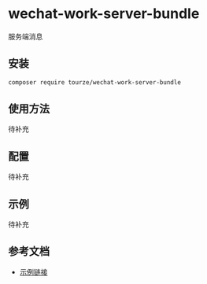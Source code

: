 # wechat-work-server-bundle

服务端消息

## 安装

```bash
composer require tourze/wechat-work-server-bundle
```

## 使用方法

待补充

## 配置

待补充

## 示例

待补充

## 参考文档

- [示例链接](https://example.com)
